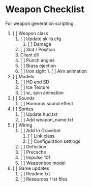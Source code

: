# Weapon Checklist

For weapon generation scripting.

1. [ ] Weapon class
    1. [ ] Update skills.cfg
        1. [ ] Damage
    1. [ ] Slot / Position
    1. Client dll
      1. [ ] Punch angles
      1. [ ] Brass ejection
      1. [ ] Iron sight
        1. [ ] Aim animation
1. [ ] Models
    1. [ ] HD and SD
    1. [ ] Ice Texture
    1. [ ] w_ spin animation
1. [ ] Sounds
    1. [ ] Humorus sound effect
1. [ ] Sprites
    1. [ ] Update hud.txt
    1. [ ] Add weapon_name.txt
1. [ ] Wiring
    1. [ ] Add to Gravebot
        1. [ ] Link class
        1. [ ] Configuration settings
    1. [ ] Definition
    1. [ ] Precache
    1. [ ] Impulse 101
    1. [ ] Weaponbox model
1. [ ] Game updates
    1. [ ] Readme.txt
    1. [ ] Resources / lst files
